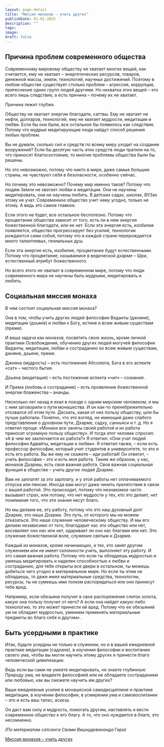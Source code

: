 ```yaml
---
layout: page-detail
title: "Миссия монахов – учить других"
publishDate: 01-01-2025
description: ""
tags:
image:
draft: false
---
```


## Причина проблем современного общества

Современному мировому обществу не хватает многих вещей, как считается, ему не хватает – энергетических ресурсов, товаров, денежной массы, земли, технологий, научных достижений. Поэтому в любом обществе существует столько проблем – агрессия, коррупция, притеснение одних групп людей другими. Но нехватка этих вещей – это всего лишь следствие, а есть причина – почему их не хватает. 

Причина лежит глубже. 

Обществу не хватает энергии благодати, саттвы. Ему не хватает не нефти, долларов, технологий, ему не хватает мудрости, медитации и любви. Если бы они были, все остальное бы появилось как следствие. Потому что мудрые медитирующие люди найдут способ решения любых проблем. 

Вы не думали, сколько сил и средств по всему миру уходит на создание вооружений? Если бы десятую часть этих средств люди тратили на то, что приносит благосостояние, то многие проблемы общества были бы решены. 

Но это невозможно, потому что никто в мире, даже самые большие страны, не чувствуют себя в безопасности, особенно сейчас. 

Но почему это невозможно? Почему мир именно таков? Потому что людям Земли не хватает любви и медитации. Они не научены медитировать, они не научены любить. В детских садах, школах, ВУЗах этому не учат. Современное общество учит чему угодно, только не этому. А ведь это самое главное. 

Если этого не будет, все остальное бесполезно. Потому что процветание общества зависит от того, есть ли в нем энергия божественной благодати, или ее нет. Если эта энергия есть, изобилие появляется, общество прогрессирует без усилий, технологии рождаются сами собой, потому что в каждой стране перерождается много талантливых, гениальных душ. 

Если эта энергия есть, изобилие, процветание будут естественными. Потому что процветание, называемое в ведической дхарме – Шри, естественный атрибут божественного. 

Но всего этого не хватает в современном мире, потому что люди современного мира не научены быть мудрыми, медитировать и любить. 

## Социальная миссия монаха

В чем состоит социальная миссия монаха? 

Она в том, чтобы учить других людей философии Веданты (джняне), медитации (дхьяне) и любви к Богу, истине и всем живым существам (преме).

И ваша задача как монахов, посвятить свою жизнь, кроме личной практики Освобождения, обучению других людей могучей философии Веданты, медитации, любви и состраданию ко всем живым существам, джняне, дхьяне, преме. 

Джняна (мудрость) – есть постижение Абсолюта, Бога в его аспекте «сат» – чистого бытия. 

Дхьяна (медитация) – есть постижение аспекта «чит» – сознания.

И Према (любовь и сострадание) – есть проявление божественной энергии блаженства – ананды.

Несколько лет назад я ехал в поезде с одним мирским человеком, и мы с ним заговорили о пути монашества. И он как-то пренебрежительно отозвался об этом пути. Дескать, какая от них пользу обществу, шли бы лучше работали. Понятно, что это взгляд, не имеющий даже слабого представления о духовном пути, Дхарме, садху, санньяси и т. д. Но я ответил проще: «Монахи все заняты своей работой и их работа приносит огромную пользу обществу». И тогда этот человек спросил: «А в чем же заключается их работа?» Я ответил: «Они учат людей философии Адвайты, медитации и любви». Я ответил также, – если есть профессор философии, который учит студентов в университете, то это и есть его работа. Вы же ему не скажете – иди работай! Он ответит, – учить философии – это и есть моя работа. Таким же образом, у нас, монахов Дхармы, есть своя важная работа. Своя важная социальная функция в обществе – учить других людей Дхарме. 

Вам не заплатят за это зарплату, и у этой работы нет оплачиваемого отпуска или пенсии. Иногда вам могут даже чинить препятствия в связи с вашей работой. Это происходит, потому что незнакомое часто вызывает страх, или потому, что нет мудрости у тех, кто это делает, нет понимания того, что эти знания несут благо.

Но мы делаем ее, эту работу, потому что это наш духовный долг Дхарме, это наша Дхарма. Это путь, от которого мы не можем отказаться. Это наше служение человеческому обществу. И мы его делаем независимо от того, благодарит нас это общество или нет, восхваляет оно нас или нет, одаривает ли оно нас благами или нет. Это служение божественной воле, служение святым и Дхарме.

Каждый из монахов, кроме начинающих, и тех, кто занят другим служением или не имеет склонности учить, выполняет эту работу. И это самая важная работа. Потому что если ты обладаешь мудростью и умеешь медитировать и наделен способностью к любви и состраданию, для тебя открыты все двери в остальном, ты можешь добиться чего угодно в материальном мире. Но если ты этим не обладаешь, то даже имея материальные средства, технологии, ресурсы, ты не сумеешь ими толком распорядиться или они принесут тебе вред. 

Например, если обезьяна получит в свое распоряжение слиток золота, какую она пользу получит от него? А если она найдет какую-либо технологию, то это может принести ей вред. Потому что ее обезьяний ум не обладает мудростью, умением применять материальные предметы во благо себе и другим».

## Быть усердными в практике

Итак, будьте усердны не только в служении, но и в вашей ежедневной практике медитации (садхане), в изучении философии и воспитании своего ума, чтобы вы могли научить этому других и принести благо человеческой цивилизации. 

Ведь если вы сами не умеете медитировать, не знаете глубинную Природу ума, не владеете философией или не обладаете состраданием или любовью, как вы сможете научить им других?

Ваши ежедневные усилия в монашеской самодисциплине и практике медитации, в изучении философии, в усмирении ума и самовоспитании – это и есть ваш тапас, аскеза. 

Он даст вам силу и мудрость, помогать другим, наставлять и вести современное общество к его благу. А то, что оно нуждается в благе, это несомненно.

_(По материалам сатсанга Свами Вишнудевананда Гири)_

[Миссия монахов – учить других](/binaries/file/news/f%5F3044.docx)
